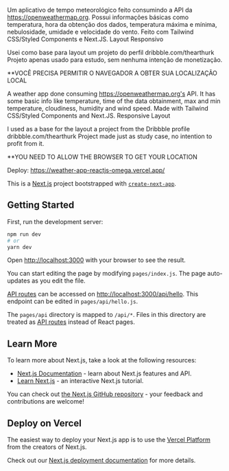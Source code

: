 Um aplicativo de tempo meteorológico feito consumindo a API da https://openweathermap.org.
Possui informações básicas como temperatura, hora da obtenção dos dados, temperatura máxima e mínima, nebulosidade, umidade e velocidade do vento.
Feito com Tailwind CSS/Styled Components e Next.JS.
Layout Responsivo


Usei como base para layout um projeto do perfil dribbble.com/thearthurk
Projeto apenas usado para estudo, sem nenhuma intenção de monetização.

**VOCÊ PRECISA PERMITIR O NAVEGADOR A OBTER SUA LOCALIZAÇÃO LOCAL

A weather app done consuming https://openweathermap.org's API.
It has some basic info like temperature, time of the data obtainment, max and min temperature, cloudiness, humidity and wind speed.
Made with Tailwind CSS/Styled Components and Next.JS.
Responsive Layout

I used as a base for the layout a project from the Dribbble profile dribbble.com/thearthurk
Project made just as study case, no intention to profit from it.

**YOU NEED TO ALLOW THE BROWSER TO GET YOUR LOCATION

Deploy: https://weather-app-reactjs-omega.vercel.app/


This is a [Next.js](https://nextjs.org/) project bootstrapped with [`create-next-app`](https://github.com/vercel/next.js/tree/canary/packages/create-next-app).

## Getting Started

First, run the development server:

```bash
npm run dev
# or
yarn dev
```

Open [http://localhost:3000](http://localhost:3000) with your browser to see the result.

You can start editing the page by modifying `pages/index.js`. The page auto-updates as you edit the file.

[API routes](https://nextjs.org/docs/api-routes/introduction) can be accessed on [http://localhost:3000/api/hello](http://localhost:3000/api/hello). This endpoint can be edited in `pages/api/hello.js`.

The `pages/api` directory is mapped to `/api/*`. Files in this directory are treated as [API routes](https://nextjs.org/docs/api-routes/introduction) instead of React pages.

## Learn More

To learn more about Next.js, take a look at the following resources:

- [Next.js Documentation](https://nextjs.org/docs) - learn about Next.js features and API.
- [Learn Next.js](https://nextjs.org/learn) - an interactive Next.js tutorial.

You can check out [the Next.js GitHub repository](https://github.com/vercel/next.js/) - your feedback and contributions are welcome!

## Deploy on Vercel

The easiest way to deploy your Next.js app is to use the [Vercel Platform](https://vercel.com/new?utm_medium=default-template&filter=next.js&utm_source=create-next-app&utm_campaign=create-next-app-readme) from the creators of Next.js.

Check out our [Next.js deployment documentation](https://nextjs.org/docs/deployment) for more details.
